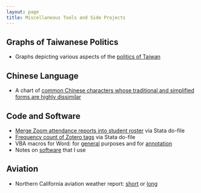 ```yaml
---
layout: page
title: Miscellaneous Tools and Side Projects
---
```


## Graphs of Taiwanese Politics

+ Graphs depicting various aspects of the [politics of Taiwan](../graphics/politics_in_taiwan.html)

## Chinese Language

+ A chart of [common Chinese characters whose traditional and simplified forms are highly dissimilar](traditional-and-simplified-characters.html)

## Code and Software

+ [Merge Zoom attendance reports into student roster](zoom-attendance.html) via Stata do-file
+ [Frequency count of Zotero tags](zotero-tags-count.html) via Stata do-file
+ VBA macros for Word: for [general](macros-word-general.html) purposes and for [annotation](macros-word-annotation.html)
+ Notes on [software](software.html) that I use

## Aviation

+ Northern California aviation weather report: [short](http://aviationweather.gov/metar/data?ids=KWVI+KSNS+KMRY+KSJC+KSFO+KHAF&format=raw&date=0&hours=0) or [long](http://aviationweather.gov/metar/data?ids=KWVI+KSNS+KMRY+KSJC+KSFO+KHAF&format=raw&date=0&hours=24&taf=on)
